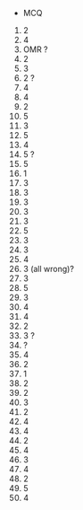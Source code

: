- MCQ

1. 2
2. 4
3. OMR ?
4. 2
5. 3
6. 2 ?
7. 4
8. 4
9. 2
10. 5
11. 3
12. 5
13. 4
14. 5 ?
15. 5
16. 1
17. 3
18. 3
19. 3
20. 3
21. 3
22. 5
23. 3
24. 3
25. 4
26. 3 (all wrong)? 
27. 3
28. 5
29. 3
30. 4
31. 4
32. 2
33. 3 ?
34. ?
35. 4
36. 2
37. 1
38. 2
39. 2
40. 3
41. 2
42. 4
43. 4
44. 2
45. 4
46. 3
47. 4
48. 2
49. 5
50. 4